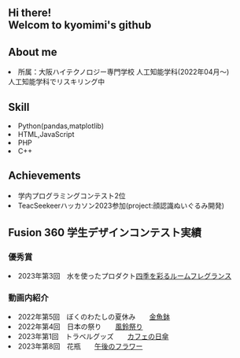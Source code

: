 <h2>Hi there!<br>Welcom to kyomimi's github</h2>

<h2>About me</h2>
    <li>所属：大阪ハイテクノロジー専門学校 人工知能学科(2022年04月～)
    <br>人工知能学科でリスキリング中</li>
<h2>Skill</h2>
    <li>Python(pandas,matplotlib)<br>
    <li>HTML,JavaScript<br>
    <li>PHP<br>
    <li>C++<br>
<h2>Achievements</h2>
    <li>学内プログラミングコンテスト2位
    <li>TeacSeekeerハッカソン2023参加(project:顔認識ぬいぐるみ開発)
<h2>Fusion 360 学生デザインコンテスト実績</h2>
    <h3><b>優秀賞</b></h3>
        <li>2023年第3回　水を使ったプロダクト<a href="https://a360.co/3pmB3Vi" target="_blank">四季を彩るルームフレグランス</a>

<h3><b>動画内紹介</b></h3>
    <li>2022年第5回　ぼくのわたしの夏休み　　<a href="https://a360.co/3OyFOBJ" target="_blank">金魚鉢</a>

<li>2022年第4回　日本の祭り　　<a href="https://a360.co/3pTYy4t" target="_blank">風鈴祭り</a>

<li>2023年第1回　トラベルグッズ　　<a href="https://a360.co/3necOaD" target="_blank">カフェの日傘</a>

<li>2023年第8回　花瓶　　<a href="https://a360.co/46EQfg7" target="_blank">午後のフラワー</a>
<br>
<!--
**kyomimi/kyomimi** is a ✨ _special_ ✨ repository because its `README.md` (this file) appears on your GitHub profile.

Here are some ideas to get you started:

- 🔭 I’m currently working on ...
- 🌱 I’m currently learning ...
- 👯 I’m looking to collaborate on ...
- 🤔 I’m looking for help with ...
- 💬 Ask me about ...
- 📫 How to reach me: ...
- 😄 Pronouns: ...
- ⚡ Fun fact: ...
-->
[![kyomimi's GitHub stats](https://github-readme-stats.vercel.app/api?username=kyomimi&theme=vue-dark&show_icons=true)](https://github.com/kyomimi/github-readme-stats)

[![Top Langs](https://github-readme-stats.vercel.app/api/top-langs/?username=kyomimi&theme=vue-dark&show_icons=true&layout=compact)](https://github.com/kyomimi/github-readme-stats)
